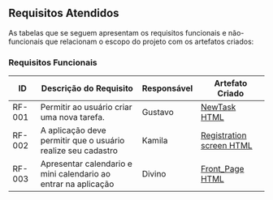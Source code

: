 ## Requisitos Atendidos

As tabelas que se seguem apresentam os requisitos funcionais e não-funcionais que relacionam o escopo do projeto com os artefatos criados:

### Requisitos Funcionais

|ID    | Descrição do Requisito | Responsável | Artefato Criado |
|------|------------------------|------------|-----------------|
|RF-001| Permitir ao usuário criar uma nova tarefa.| Gustavo | [NewTask HTML](https://github.com/ICEI-PUC-Minas-PMV-SI/pmv-si-2025-1-pe1-t7-taskmanager/tree/main/src/newtask)|
|RF-002| A aplicação deve permitir que o usuário realize seu cadastro | Kamila |[Registration screen HTML](https://github.com/ICEI-PUC-Minas-PMV-SI/pmv-si-2025-1-pe1-t7-taskmanager/tree/main/src/Register)|
|RF-003| Apresentar calendario e mini calendario ao entrar na aplicação| Divino | [Front_Page HTML](https://github.com/ICEI-PUC-Minas-PMV-SI/pmv-si-2025-1-pe1-t7-taskmanager/tree/main/src/front_page)|


